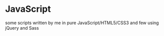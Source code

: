 # JavaScript
some scripts written by me in pure JavaScript/HTML5/CSS3 and few using jQuery and Sass
